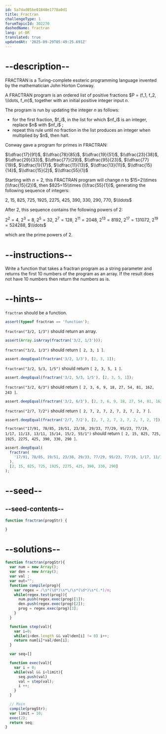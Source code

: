 ```yaml
---
id: 5a7dad05be01840e1778a0d1
title: Fractran
challengeType: 1
forumTopicId: 302270
dashedName: fractran
lang: pt-BR
translated: true
updatedAt: '2025-09-29T05:49:25.691Z'
---
```


# --description--

FRACTRAN is a Turing-complete esoteric programming language invented by the mathematician John Horton Conway.

A FRACTRAN program is an ordered list of positive fractions $P = (f_1, f_2, \\ldots, f_m)$, together with an initial positive integer input $n$.

The program is run by updating the integer $n$ as follows:

<ul>
  <li>for the first fraction, $f_i$, in the list for which $nf_i$ is an integer, replace $n$ with $nf_i$ ;</li>
  <li>repeat this rule until no fraction in the list produces an integer when multiplied by $n$, then halt.</li>
</ul>

Conway gave a program for primes in FRACTRAN:

$\\dfrac{17}{91}$, $\\dfrac{78}{85}$, $\\dfrac{19}{51}$, $\\dfrac{23}{38}$, $\\dfrac{29}{33}$, $\\dfrac{77}{29}$, $\\dfrac{95}{23}$, $\\dfrac{77}{19}$, $\\dfrac{1}{17}$, $\\dfrac{11}{13}$, $\\dfrac{13}{11}$, $\\dfrac{15}{14}$, $\\dfrac{15}{2}$, $\\dfrac{55}{1}$

Starting with $n=2$, this FRACTRAN program will change $n$ to $15=2\\times (\\frac{15}{2})$, then $825=15\\times (\\frac{55}{1})$, generating the following sequence of integers:

$2$, $15$, $825$, $725$, $1925$, $2275$, $425$, $390$, $330$, $290$, $770$, $\\ldots$

After 2, this sequence contains the following powers of 2:

$2^2=4$, $2^3=8$, $2^5=32$, $2^7=128$, $2^{11}=2048$, $2^{13}=8192$, $2^{17}=131072$, $2^{19}=524288$, $\\ldots$

which are the prime powers of 2.

# --instructions--

Write a function that takes a fractran program as a string parameter and returns the first 10 numbers of the program as an array. If the result does not have 10 numbers then return the numbers as is.

# --hints--

`fractran` should be a function.

```js
assert(typeof fractran == 'function');
```

`fractran("3/2, 1/3")` should return an array.

```js
assert(Array.isArray(fractran('3/2, 1/3')));
```

`fractran("3/2, 1/3")` should return `[ 2, 3, 1 ]`.

```js
assert.deepEqual(fractran('3/2, 1/3'), [2, 3, 1]);
```

`fractran("3/2, 5/3, 1/5")` should return `[ 2, 3, 5, 1 ]`.

```js
assert.deepEqual(fractran('3/2, 5/3, 1/5'), [2, 3, 5, 1]);
```

`fractran("3/2, 6/3")` should return `[ 2, 3, 6, 9, 18, 27, 54, 81, 162, 243 ]`.

```js
assert.deepEqual(fractran('3/2, 6/3'), [2, 3, 6, 9, 18, 27, 54, 81, 162, 243]);
```

`fractran("2/7, 7/2")` should return `[ 2, 7, 2, 7, 2, 7, 2, 7, 2, 7 ]`.

```js
assert.deepEqual(fractran('2/7, 7/2'), [2, 7, 2, 7, 2, 7, 2, 7, 2, 7]);
```

`fractran("17/91, 78/85, 19/51, 23/38, 29/33, 77/29, 95/23, 77/19, 1/17, 11/13, 13/11, 15/14, 15/2, 55/1")` should return `[ 2, 15, 825, 725, 1925, 2275, 425, 390, 330, 290 ]`.

```js
assert.deepEqual(
  fractran(
    '17/91, 78/85, 19/51, 23/38, 29/33, 77/29, 95/23, 77/19, 1/17, 11/13, 13/11, 15/14, 15/2, 55/1'
  ),
  [2, 15, 825, 725, 1925, 2275, 425, 390, 330, 290]
);
```

# --seed--

## --seed-contents--

```js
function fractran(progStr) {

}
```

# --solutions--

```js
function fractran(progStr){
  var num = new Array();
  var den = new Array();
  var val ;
  var out="";
  function compile(prog){
    var regex = /\s*(\d*)\s*\/\s*(\d*)\s*(.*)/m;
    while(regex.test(prog)){
      num.push(regex.exec(prog)[1]);
      den.push(regex.exec(prog)[2]);
      prog = regex.exec(prog)[3];
    }
  }

  function step(val){
    var i=0;
    while(i<den.length && val%den[i] != 0) i++;
    return num[i]*val/den[i];
  }

  var seq=[]

  function exec(val){
    var i = 0;
    while(val && i<limit){
      seq.push(val)
      val = step(val);
      i ++;
    }
  }

  // Main
  compile(progStr);
  var limit = 10;
  exec(2);
  return seq;
}
```
